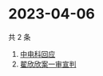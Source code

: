 # 2023-04-06

共 2 条

<!-- BEGIN ZHIHUSEARCH -->
<!-- 最后更新时间 Thu Apr 06 2023 07:09:45 GMT+0800 (China Standard Time) -->
1. [中电科回应](https://www.zhihu.com/search?q=中电科回应)
1. [翟欣欣案一审宣判](https://www.zhihu.com/search?q=翟欣欣案一审宣判)
<!-- END ZHIHUSEARCH -->
